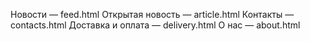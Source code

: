 Новости — feed.html
Открытая новость — article.html 
Контакты — contacts.html 
Доставка и оплата — delivery.html
О нас — about.html